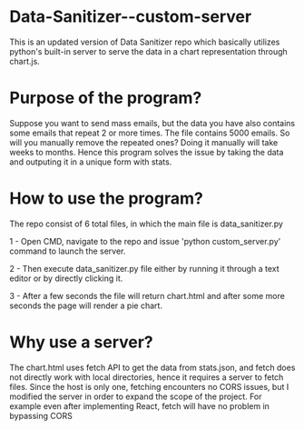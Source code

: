 # Data-Sanitizer--custom-server
This is an updated version of Data Sanitizer repo which basically utilizes python's built-in server to serve the data in a chart representation through chart.js.

# Purpose of the program?
Suppose you want to send mass emails, but the data you have also contains some emails that repeat 2 or more times. The file contains 5000 emails. So will 
you manually remove the repeated ones? Doing it manually will take weeks to months. Hence this program solves the issue by taking the data and outputing it in a 
unique form with stats. 

# How to use the program?
The repo consist of 6 total files, in which the main file is data_sanitizer.py

1 - Open CMD, navigate to the repo and issue 'python custom_server.py' command to launch the server.

2 - Then execute data_sanitizer.py file either by running it through a text editor or by directly clicking it.

3 - After a few seconds the file will return chart.html and after some more seconds the page will render a pie chart. 

# Why use a server?
The chart.html uses fetch API to get the data from stats.json, and fetch does not directly work with local directories, hence it requires a server to fetch files. 
Since the host is only one, fetching encounters no CORS issues, but I modified the server in order to expand the scope of the project. For example even after implementing React, fetch will have no problem in bypassing CORS
